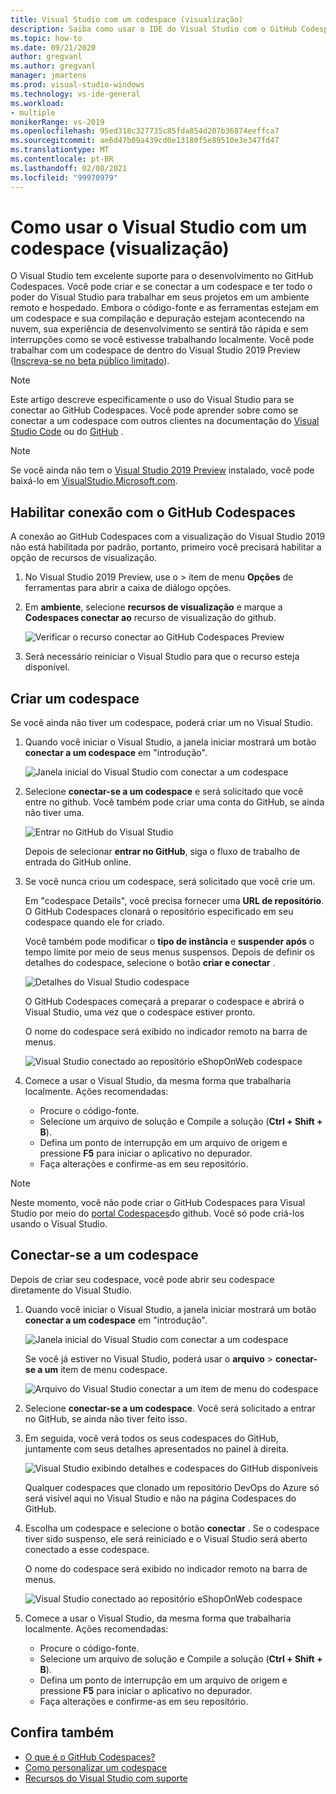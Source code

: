 ```yaml
---
title: Visual Studio com um codespace (visualização)
description: Saiba como usar o IDE do Visual Studio com o GitHub Codespaces para o desenvolvimento do Windows.
ms.topic: how-to
ms.date: 09/21/2020
author: gregvanl
ms.author: gregvanl
manager: jmartens
ms.prod: visual-studio-windows
ms.technology: vs-ide-general
ms.workload:
- multiple
monikerRange: vs-2019
ms.openlocfilehash: 95ed318c327735c85fda854d207b36874eeffca7
ms.sourcegitcommit: ae6d47b09a439cd0e13180f5e89510e3e347fd47
ms.translationtype: MT
ms.contentlocale: pt-BR
ms.lasthandoff: 02/08/2021
ms.locfileid: "99970979"
---
```

# <a name="how-to-use-visual-studio-with-a-codespace-preview"></a>Como usar o Visual Studio com um codespace (visualização)

O Visual Studio tem excelente suporte para o desenvolvimento no GitHub Codespaces. Você pode criar e se conectar a um codespace e ter todo o poder do Visual Studio para trabalhar em seus projetos em um ambiente remoto e hospedado. Embora o código-fonte e as ferramentas estejam em um codespace e sua compilação e depuração estejam acontecendo na nuvem, sua experiência de desenvolvimento se sentirá tão rápida e sem interrupções como se você estivesse trabalhando localmente. Você pode trabalhar com um codespace de dentro do Visual Studio 2019 Preview ([Inscreva-se no beta público limitado](https://github.com/features/codespaces/signup-vs)).

> [!NOTE]
> Este artigo descreve especificamente o uso do Visual Studio para se conectar ao GitHub Codespaces. Você pode aprender sobre como se conectar a um codespace com outros clientes na documentação do [Visual Studio Code](https://docs.github.com/github/developing-online-with-codespaces/connecting-to-your-codespace-from-visual-studio-code) ou do [GitHub](https://docs.github.com/github/developing-online-with-codespaces/developing-in-a-codespace) .

> [!NOTE]
> Se você ainda não tem o [Visual Studio 2019 Preview](https://aka.ms/vspreview) instalado, você pode baixá-lo em [VisualStudio.Microsoft.com](https://aka.ms/vspreview).

## <a name="enable-connect-to-github-codespaces"></a>Habilitar conexão com o GitHub Codespaces

A conexão ao GitHub Codespaces com a visualização do Visual Studio 2019 não está habilitada por padrão, portanto, primeiro você precisará habilitar a opção de recursos de visualização.

1. No Visual Studio 2019 Preview, use o   >  item de menu **Opções** de ferramentas para abrir a caixa de diálogo opções.

2. Em **ambiente**, selecione **recursos de visualização** e marque a **Codespaces conectar ao** recurso de visualização do github.

   ![Verificar o recurso conectar ao GitHub Codespaces Preview](media/connect-to-github-codespaces-preview-feature.png)

3. Será necessário reiniciar o Visual Studio para que o recurso esteja disponível.

## <a name="create-a-codespace"></a>Criar um codespace

Se você ainda não tiver um codespace, poderá criar um no Visual Studio.

1. Quando você iniciar o Visual Studio, a janela iniciar mostrará um botão **conectar a um codespace** em "introdução".

   ![Janela inicial do Visual Studio com conectar a um codespace](media/visual-studio-start-window.png)

2. Selecione **conectar-se a um codespace** e será solicitado que você entre no github. Você também pode criar uma conta do GitHub, se ainda não tiver uma.

   ![Entrar no GitHub do Visual Studio](media/visual-studio-sign-in-to-github.png)

   Depois de selecionar **entrar no GitHub**, siga o fluxo de trabalho de entrada do GitHub online.

3. Se você nunca criou um codespace, será solicitado que você crie um.

   Em "codespace Details", você precisa fornecer uma **URL de repositório**. O GitHub Codespaces clonará o repositório especificado em seu codespace quando ele for criado.

   Você também pode modificar o **tipo de instância** e **suspender após** o tempo limite por meio de seus menus suspensos. Depois de definir os detalhes do codespace, selecione o botão **criar e conectar** .

   ![Detalhes do Visual Studio codespace](media/visual-studio-codespace-details.png)

   O GitHub Codespaces começará a preparar o codespace e abrirá o Visual Studio, uma vez que o codespace estiver pronto.

   O nome do codespace será exibido no indicador remoto na barra de menus.

   ![Visual Studio conectado ao repositório eShopOnWeb codespace](media/visual-studio-eshoponweb-codespace.png)

4. Comece a usar o Visual Studio, da mesma forma que trabalharia localmente. Ações recomendadas:

   * Procure o código-fonte.
   * Selecione um arquivo de solução e Compile a solução (**Ctrl + Shift + B**).
   * Defina um ponto de interrupção em um arquivo de origem e pressione **F5** para iniciar o aplicativo no depurador.
   * Faça alterações e confirme-as em seu repositório.   

> [!NOTE]
> Neste momento, você não pode criar o GitHub Codespaces para Visual Studio por meio do [portal Codespaces](https://github.com/codespaces)do github. Você só pode criá-los usando o Visual Studio.

## <a name="connect-to-a-codespace"></a>Conectar-se a um codespace

Depois de criar seu codespace, você pode abrir seu codespace diretamente do Visual Studio.

1. Quando você iniciar o Visual Studio, a janela iniciar mostrará um botão **conectar a um codespace** em "introdução".

   ![Janela inicial do Visual Studio com conectar a um codespace](media/visual-studio-start-window.png)

   Se você já estiver no Visual Studio, poderá usar o **arquivo**  >  **conectar-se a um** item de menu codespace.

   ![Arquivo do Visual Studio conectar a um item de menu do codespace](media/visual-studio-file-connect-to-codespace.png)

2. Selecione **conectar-se a um codespace**. Você será solicitado a entrar no GitHub, se ainda não tiver feito isso.

3. Em seguida, você verá todos os seus codespaces do GitHub, juntamente com seus detalhes apresentados no painel à direita.

   ![Visual Studio exibindo detalhes e codespaces do GitHub disponíveis](media/visual-studio-connect-codespace.png)

   Qualquer codespaces que clonado um repositório DevOps do Azure só será visível aqui no Visual Studio e não na página Codespaces do GitHub.

4. Escolha um codespace e selecione o botão **conectar** . Se o codespace tiver sido suspenso, ele será reiniciado e o Visual Studio será aberto conectado a esse codespace.

   O nome do codespace será exibido no indicador remoto na barra de menus.

   ![Visual Studio conectado ao repositório eShopOnWeb codespace](media/visual-studio-eshoponweb-codespace.png)

5. Comece a usar o Visual Studio, da mesma forma que trabalharia localmente. Ações recomendadas:

   * Procure o código-fonte.
   * Selecione um arquivo de solução e Compile a solução (**Ctrl + Shift + B**).
   * Defina um ponto de interrupção em um arquivo de origem e pressione **F5** para iniciar o aplicativo no depurador.
   * Faça alterações e confirme-as em seu repositório.

<!-- TBD ## Suspend a codespace -->

<!-- TBD ## Disconnect from a codespace -->

## <a name="see-also"></a>Confira também

* [O que é o GitHub Codespaces?](codespaces-overview.md)
* [Como personalizar um codespace](customize-codespaces.md)
* [Recursos do Visual Studio com suporte](supported-features-codespaces.md)
